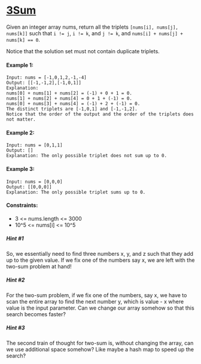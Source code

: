 # [3Sum](https://leetcode.com/explore/interview/card/top-interview-questions-medium/103/array-and-strings/776/)
Given an integer array nums, return all the triplets `[nums[i], nums[j], nums[k]]` such that `i != j`, `i != k`, and `j != k`, and `nums[i] + nums[j] + nums[k] == 0`.  
  
Notice that the solution set must not contain duplicate triplets.  

#### Example 1:
```
Input: nums = [-1,0,1,2,-1,-4]
Output: [[-1,-1,2],[-1,0,1]]
Explanation: 
nums[0] + nums[1] + nums[2] = (-1) + 0 + 1 = 0.
nums[1] + nums[2] + nums[4] = 0 + 1 + (-1) = 0.
nums[0] + nums[3] + nums[4] = (-1) + 2 + (-1) = 0.
The distinct triplets are [-1,0,1] and [-1,-1,2].
Notice that the order of the output and the order of the triplets does not matter.
```

#### Example 2:
```
Input: nums = [0,1,1]
Output: []
Explanation: The only possible triplet does not sum up to 0.
```

#### Example 3:
```
Input: nums = [0,0,0]
Output: [[0,0,0]]
Explanation: The only possible triplet sums up to 0.
```

#### Constraints:
- 3 <= nums.length <= 3000
- 10^5 <= nums[i] <= 10^5

##### Hint #1
So, we essentially need to find three numbers x, y, and z such that they add up to the given value. If we fix one of the numbers say x, we are left with the two-sum problem at hand!

##### Hint #2
For the two-sum problem, if we fix one of the numbers, say x, we have to scan the entire array to find the next number y, which is value - x where value is the input parameter. Can we change our array somehow so that this search becomes faster?

##### Hint #3
The second train of thought for two-sum is, without changing the array, can we use additional space somehow? Like maybe a hash map to speed up the search?
